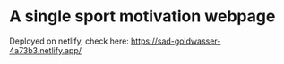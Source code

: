 # A single sport motivation webpage

Deployed on netlify, check here: https://sad-goldwasser-4a73b3.netlify.app/
